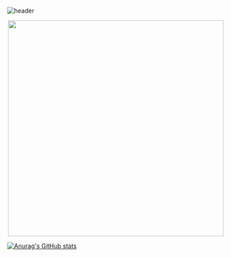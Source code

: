 

<!--
**malrangjeongha/malrangjeongha** is a ✨ _special_ ✨ repository because its `README.md` (this file) appears on your GitHub profile.

Here are some ideas to get you started:

- 🔭 I’m currently working on ...
- 🌱 I’m currently learning ...
- 👯 I’m looking to collaborate on ...
- 🤔 I’m looking for help with ...
- 💬 Ask me about ...
- 📫 How to reach me: ...
- 😄 Pronouns: ...
- ⚡ Fun fact: ...
-->


![header](https://capsule-render.vercel.app/api?type=Cylinder&color=8a9892&height=150&section=header&text=Hello%20World%20!&animation=fadeIn&fontSize=80&fontColor=FFFFFF)

<p align="center"><img src="https://user-images.githubusercontent.com/89580570/227841910-221bc456-32b4-43f9-b05a-743db7e38b7e.gif" height="500px" width="500px"></p>

[![Anurag's GitHub stats](https://github-readme-stats.vercel.app/api?username=malrangjeongha&title_color=8a9892)](https://github.com/malrangjeongha/github-readme-stats)
